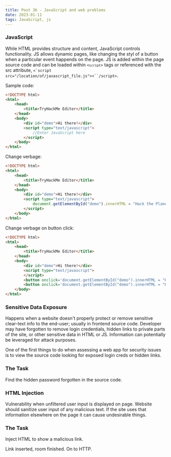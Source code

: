 ```yaml
---
title: Post 36 - JavaScript and web problems
date: 2023-01-11
tags: JavaScript, js
---
```

### JavaScript
While HTML provides structure and content, JavaScript controls functionality. JS allows dynamic pages, like changing the styl of a button when a particular event happends on the page. JS is added within the page source code and can be loaded within <code><`script`></code> tags or referenced with the src attribute, <code><`script src="/location/of/javascript_file.js"><``/script></code>. 

Sample code:<br>
```html
<!DOCTYPE html>
<html>
    <head>
        <title>TryHackMe Editor</title>
    </head>
    <body>
        <div id="demo">Hi there!</div>
        <script type="text/javascript">
            //Enter JavaScript here
        </script>        
    </body>
</html>
```

Change verbage:<br>
```html
<!DOCTYPE html>
<html>
    <head>
        <title>TryHackMe Editor</title>
    </head>
    <body>
        <div id="demo">Hi there!</div>
        <script type="text/javascript">
            document.getElementById("demo").innerHTML = "Hack the Planet";
        </script>       
    </body>
</html>
```

Change verbage on button click:<br>
```html
<!DOCTYPE html>
<html>
    <head>
        <title>TryHackMe Editor</title>
    </head>
    <body>
        <div id="demo">Hi there!</div>
        <script type="text/javascript"> 
        </script>
        <button onclick='document.getElementById("demo").innerHTML = "Hi there!";'>Hi there!</button>
        <button onclick='document.getElementById("demo").innerHTML = "Hack the Planet";'>Hack Me!</button>
    </body>
</html>
```

### Sensitive Data Exposure
Happens when a website doesn't properly protect or remove sensitive clear-text info to the end-user; usually in frontend source code. Developer may have forgotten to remove login credentials, hidden links to private parts of the site, or other sensitive data in HTML or JS. Information can potentially be leveraged for attack purposes. 

One of the first things to do when assessing a web app for security issues is to view the source code looking for exposed login creds or hidden links.

### The Task
Find the hidden password forgotten in the source code.

### HTML Injection
Vulnerability when unfiltered user input is displayed on page. Website should sanitize user input of any malicious text. If the site uses that information elsewhere on the page it can cause undesirable things. 

### The Task
Inject HTML to show a malicious link. 

Link inserted, room finished. On to HTTP.